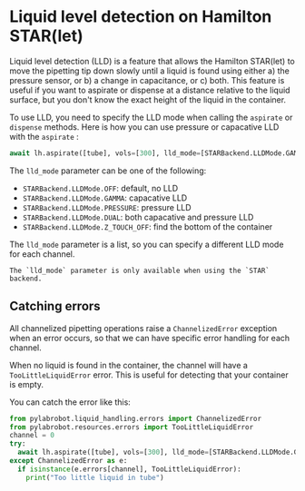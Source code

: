 # Liquid level detection on Hamilton STAR(let)

Liquid level detection (LLD) is a feature that allows the Hamilton STAR(let) to move the pipetting tip down slowly until a liquid is found using either a) the pressure sensor, or b) a change in capacitance, or c) both. This feature is useful if you want to aspirate or dispense at a distance relative to the liquid surface, but you don't know the exact height of the liquid in the container.

To use LLD, you need to specify the LLD mode when calling the `aspirate` or `dispense` methods. Here is how you can use pressure or capacative LLD with the `aspirate` :

```python
await lh.aspirate([tube], vols=[300], lld_mode=[STARBackend.LLDMode.GAMMA])
```

The `lld_mode` parameter can be one of the following:

- `STARBackend.LLDMode.OFF`: default, no LLD
- `STARBackend.LLDMode.GAMMA`: capacative LLD
- `STARBackend.LLDMode.PRESSURE`: pressure LLD
- `STARBackend.LLDMode.DUAL`: both capacative and pressure LLD
- `STARBackend.LLDMode.Z_TOUCH_OFF`: find the bottom of the container

The `lld_mode` parameter is a list, so you can specify a different LLD mode for each channel.

```{note}
The `lld_mode` parameter is only available when using the `STAR` backend.
```

## Catching errors

All channelized pipetting operations raise a `ChannelizedError` exception when an error occurs, so that we can have specific error handling for each channel.

When no liquid is found in the container, the channel will have a `TooLittleLiquidError` error. This is useful for detecting that your container is empty.

You can catch the error like this:

```python
from pylabrobot.liquid_handling.errors import ChannelizedError
from pylabrobot.resources.errors import TooLittleLiquidError
channel = 0
try:
  await lh.aspirate([tube], vols=[300], lld_mode=[STARBackend.LLDMode.GAMMA], use_channels=[channel])
except ChannelizedError as e:
  if isinstance(e.errors[channel], TooLittleLiquidError):
    print("Too little liquid in tube")
```
